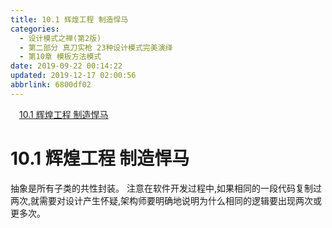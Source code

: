 ```yaml
---
title: 10.1 辉煌工程 制造悍马
categories: 
  - 设计模式之禅(第2版)
  - 第二部分 真刀实枪 23种设计模式完美演绎
  - 第10章 模板方法模式
date: 2019-09-22 00:14:22
updated: 2019-12-17 02:00:56
abbrlink: 6800df02
---
```

<div id='my_toc'><a href="/ReadingNotes/6800df02/#10-1-辉煌工程-制造悍马" class="header_1">10.1 辉煌工程 制造悍马</a>&nbsp;<br></div>
<style>.header_1{margin-left: 1em;}.header_2{margin-left: 2em;}.header_3{margin-left: 3em;}.header_4{margin-left: 4em;}.header_5{margin-left: 5em;}.header_6{margin-left: 6em;}</style>
<!--more-->
<script>if (navigator.platform.search('arm')==-1){document.getElementById('my_toc').style.display = 'none';}var e,p = document.getElementsByTagName('p');while (p.length>0) {e = p[0];e.parentElement.removeChild(e);}</script>

<!--end-->
# 10.1 辉煌工程 制造悍马 #
抽象是所有子类的共性封装。
注意在软件开发过程中,如果相同的一段代码复制过两次,就需要对设计产生怀疑,架构师要明确地说明为什么相同的逻辑要出现两次或更多次。

